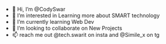 - 👋 Hi, I’m @CodySwar
- 👀 I’m interested in Learning more about SMART technology
- 🌱 I’m currently learning Web Dev
- 💞️ I’m looking to collaborate on New Projects 
- 📫 reach me out @tech.swarit on insta and @Simile_x on tg

<!---
CodySwar/CodySwar is a ✨ special ✨ repository because its `README.md` (this file) appears on your GitHub profile.
You can click the Preview link to take a look at your changes.
--->
